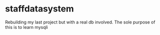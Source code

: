 # staffdatasystem
Rebuilding my last project but with a real db involved. The sole purpose of this is to learn mysqli
